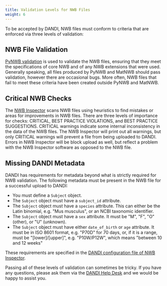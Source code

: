 ```yaml
---
title: Validation Levels for NWB Files
weight: 6
---
```


To be accepted by DANDI, NWB files must conform to criteria that are enforced via three levels of validation:

## NWB File Validation
[PyNWB validation](https://pynwb.readthedocs.io/en/stable/validation.html) is used to validate the NWB files,
ensuring that they meet the specifications of core NWB and of any NWB extensions that were used. Generally
speaking, all files produced by PyNWB and MatNWB should pass validation, however there are occasional bugs. More
often, NWB files that fail to meet these criteria have been created outside PyNWB and MatNWB.

## Critical NWB Checks
The [NWB Inspector](https://nwbinspector.readthedocs.io/en/dev/) scans NWB files using heuristics to find mistakes
or areas for improvements in NWB files. There are three levels of importance for checks: CRITICAL, BEST PRACTICE
VIOLATIONS, and BEST PRACTICE SUGGESTIONS. CRITICAL warnings indicate some internal inconsistency in the data of the
NWB files. The NWB Inspector will print out all warnings, but only CRITICAL warnings will prevent a file from being
uploaded to DANDI. Errors in NWB Inspector will be block upload as well, but reflect a problem with the NWB
Inspector software as opposed to the NWB file.

## Missing DANDI Metadata
DANDI has requirements for metadata beyond what is strictly required for NWB validation. The following metadata must
be present in the NWB file for a successful upload to DANDI:
- You must define a `Subject` object.
- The `Subject` object must have a `subject_id` attribute.
- The `Subject` object must have a `species` attribute. This can either be the Latin binomial, e.g. "Mus musculus", or
  an NCBI taxonomic identifier.
- The `Subject` object must have a `sex` attribute. It must be "M", "F", "O" (other), or "U" (unknown).
- The `Subject` object must have either `date_of_birth` or `age` attribute. It must be in ISO 8601 format, e.g. "P70D"
  for 70 days, or, if it is a range, must be "[lower]/[upper]", e.g. "P10W/P12W", which means "between 10 and 12 weeks"

These requirements are specified in the
[DANDI configuration file of NWB Inspector](https://github.com/NeurodataWithoutBorders/nwbinspector/blob/dev/src/nwbinspector/internal_configs/dandi.inspector_config.yaml).

Passing all of these levels of validation can sometimes be tricky. If you have any questions, please ask them via the
[DANDI Help Desk](https://github.com/dandi/helpdesk/discussions) and we would be happy to assist you.
